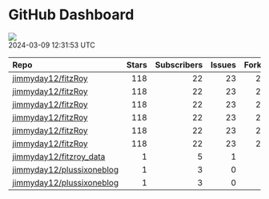 GitHub Dashboard
================

![](https://github.com/jimmyday12/status/workflows/Render%20Status/badge.svg)  
2024-03-09 12:31:53 UTC

| Repo                                                                      | Stars | Subscribers | Issues | Forks | Status                                                                                                                                                      | Commit                                                                                                                                                                                                         |
|:--------------------------------------------------------------------------|------:|------------:|-------:|------:|:------------------------------------------------------------------------------------------------------------------------------------------------------------|:---------------------------------------------------------------------------------------------------------------------------------------------------------------------------------------------------------------|
| [jimmyday12/fitzRoy](https://github.com/jimmyday12/fitzRoy)               |   118 |          22 |     23 |    28 | [![](https://github.com/jimmyday12/fitzRoy/workflows/R-CMD-check/badge.svg)](https://github.com/jimmyday12/fitzRoy/actions/runs/8213601677)                 | <a href="https://github.com/jimmyday12/fitzRoy/commit/e4f9b36b5404343b1d713fd708ba0dd943ed4033" title="Merge pull request #212 from jimmyday12/bug/issue-211">e4f9b3</a>                                       |
| [jimmyday12/fitzRoy](https://github.com/jimmyday12/fitzRoy)               |   118 |          22 |     23 |    28 | [![](https://github.com/jimmyday12/fitzRoy/workflows/pkgdown/badge.svg)](https://github.com/jimmyday12/fitzRoy/actions/runs/8213601675)                     | <a href="https://github.com/jimmyday12/fitzRoy/commit/e4f9b36b5404343b1d713fd708ba0dd943ed4033" title="Merge pull request #212 from jimmyday12/bug/issue-211">e4f9b3</a>                                       |
| [jimmyday12/fitzRoy](https://github.com/jimmyday12/fitzRoy)               |   118 |          22 |     23 |    28 | [![](https://github.com/jimmyday12/fitzRoy/workflows/Commands/badge.svg)](https://github.com/jimmyday12/fitzRoy/actions/runs/5781215183)                    | <a href="https://github.com/jimmyday12/fitzRoy/commit/386f9c9f12d787d1f0fe429ff669ec3853b6f8f8" title="Merge pull request #205 from peteowen1/main">386f9c</a>                                                 |
| [jimmyday12/fitzRoy](https://github.com/jimmyday12/fitzRoy)               |   118 |          22 |     23 |    28 | [![](https://github.com/jimmyday12/fitzRoy/workflows/Render%20README/badge.svg)](https://github.com/jimmyday12/fitzRoy/actions/runs/4310991314)             | <a href="https://github.com/jimmyday12/fitzRoy/commit/07c80e1461c26d48ab46510f49f5d973ebe8cbdf" title="Increment version number to 1.3.0">07c80e</a>                                                           |
| [jimmyday12/fitzRoy](https://github.com/jimmyday12/fitzRoy)               |   118 |          22 |     23 |    28 | [![](https://github.com/jimmyday12/fitzRoy/workflows/test-coverage/badge.svg)](https://github.com/jimmyday12/fitzRoy/actions/runs/8213601676)               | <a href="https://github.com/jimmyday12/fitzRoy/commit/e4f9b36b5404343b1d713fd708ba0dd943ed4033" title="Merge pull request #212 from jimmyday12/bug/issue-211">e4f9b3</a>                                       |
| [jimmyday12/fitzRoy](https://github.com/jimmyday12/fitzRoy)               |   118 |          22 |     23 |    28 | [![](https://github.com/jimmyday12/fitzRoy/workflows/pages-build-deployment/badge.svg)](https://github.com/jimmyday12/fitzRoy/actions/runs/8213615613)      | <a href="https://github.com/jimmyday12/fitzRoy/commit/7fc96d7c0fda3893e402c104e2d795889cb83183" title="Deploying to gh-pages from @ jimmyday12/fitzRoy@e4f9b36b5404343b1d713fd708ba0dd943ed4033 🚀">7fc96d</a> |
| [jimmyday12/fitzroy_data](https://github.com/jimmyday12/fitzroy_data)     |     1 |           5 |      1 |     0 | [![](https://github.com/jimmyday12/fitzroy_data/workflows/get%20new%20data/badge.svg)](https://github.com/jimmyday12/fitzroy_data/actions/runs/7756314198)  | <a href="https://github.com/jimmyday12/fitzroy_data/commit/6d537df9167b33ee3ea1c1949cd0b242a86ce5ad" title="updating weekly_data_process">6d537d</a>                                                           |
| [jimmyday12/plussixoneblog](https://github.com/jimmyday12/plussixoneblog) |     1 |           3 |      0 |     1 | [![](https://github.com/jimmyday12/plussixoneblog/workflows/update%20data/badge.svg)](https://github.com/jimmyday12/plussixoneblog/actions/runs/8214059213) | <a href="https://github.com/jimmyday12/plussixoneblog/commit/590c6677756d19c3b4fc4edd1793f806066d59b2" title="Commit from GitHub Actions (update data)">590c66</a>                                             |
| [jimmyday12/plussixoneblog](https://github.com/jimmyday12/plussixoneblog) |     1 |           3 |      0 |     1 | [![](https://github.com/jimmyday12/plussixoneblog/workflows/Monash%20Tips/badge.svg)](https://github.com/jimmyday12/plussixoneblog/actions/runs/8165224518) | <a href="https://github.com/jimmyday12/plussixoneblog/commit/d74e038211370dbe0faad26375baa5d81840569e" title="Commit from GitHub Actions (update data)">d74e03</a>                                             |
